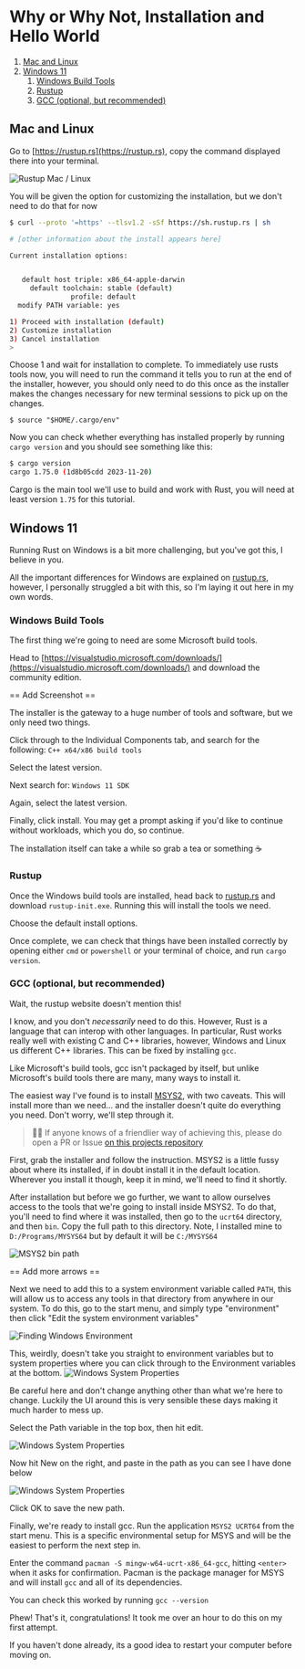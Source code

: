 Why or Why Not, Installation and Hello World
============================================

1. [Mac and Linux](#mac-and-linux)
2. [Windows 11](#windows-11)
   1. [Windows Build Tools](#windows-build-tools)
   2. [Rustup](#rustup)
   3. [GCC (optional, but recommended)](#gcc-optional-but-recommended)

Mac and Linux
-------------

Go to [https://rustup.rs](https://rustup.rs), copy the command displayed there into your terminal.

![Rustup Mac / Linux](images/rustup-mac.png)

You will be given the option for customizing the installation, but we don't need to do that for now

```sh
$ curl --proto '=https' --tlsv1.2 -sSf https://sh.rustup.rs | sh

# [other information about the install appears here]

Current installation options:


   default host triple: x86_64-apple-darwin
     default toolchain: stable (default)
               profile: default
  modify PATH variable: yes

1) Proceed with installation (default)
2) Customize installation
3) Cancel installation
>
```

Choose 1 and wait for installation to complete. To immediately use rusts tools now, you will need to run the command it
tells you to run at the end of the installer, however, you should only need to do this once as the installer makes the
changes necessary for new terminal sessions to pick up on the changes.

```shell
$ source "$HOME/.cargo/env"
```

Now you can check whether everything has installed properly by running `cargo version` and you should see something
like this:

```sh
$ cargo version
cargo 1.75.0 (1d8b05cdd 2023-11-20)
```

Cargo is the main tool we'll use to build and work with Rust, you will need at least version `1.75` for this tutorial.

Windows 11
----------

Running Rust on Windows is a bit more challenging, but you've got this, I believe in you.

All the important differences for Windows are explained on [rustup.rs](https://rustup.rs), however, I personally
struggled a bit with this, so I'm laying it out here in my own words.

### Windows Build Tools

The first thing we're going to need are some Microsoft build tools. 

Head to [https://visualstudio.microsoft.com/downloads/](https://visualstudio.microsoft.com/downloads/) and download the 
community edition.

== Add Screenshot ==

The installer is the gateway to a huge number of tools and software, but we only need two things.

Click through to the Individual Components tab, and search for the following: `C++ x64/x86 build tools`

Select the latest version.

Next search for: `Windows 11 SDK`

Again, select the latest version.

Finally, click install. You may get a prompt asking if you'd like to continue without workloads, which you do,
so continue.

The installation itself can take a while so grab a tea or something ☕

### Rustup

Once the Windows build tools are installed, head back to [rustup.rs](https://rustup.rs) and download `rustup-init.exe`.
Running this will install the tools we need.

Choose the default install options.

Once complete, we can check that things have been installed correctly by opening either `cmd` or `powershell` or your
terminal of choice, and run `cargo version`.

### GCC (optional, but recommended)

Wait, the rustup website doesn't mention this!

I know, and you don't _necessarily_ need to do this. However, Rust is a language that can interop with other languages.
In particular, Rust works really well with existing C and C++ libraries, however, Windows and Linux us different C++
libraries. This can be fixed by installing `gcc`.

Like Microsoft's build tools, gcc isn't packaged by itself, but unlike Microsoft's build tools there are many, many ways
to install it.

The easiest way I've found is to install [MSYS2](https://www.msys2.org/), with two caveats. This will install more than
we need... and the installer doesn't quite do everything you need. Don't worry, we'll step through it.

> 🙏🏻 If anyone knows of a friendlier way of achieving this, please do open a PR or Issue 
> [on this projects repository](https://github.com/Gisleburt/idiomatic-rust-in-simple-steps)

First, grab the installer and follow the instruction. MSYS2 is a little fussy about where its installed, if in doubt
install it in the default location. Wherever you install it though, keep it in mind, we'll need to find it shortly.

After installation but before we go further, we want to allow ourselves access to the tools that we're going to install
inside MSYS2. To do that, you'll need to find where it was installed, then go to the `ucrt64` directory, and then `bin`.
Copy the full path to this directory. Note, I installed mine to `D:/Programs/MYSYS64` but by default it will be `C:/MYSYS64`

![MSYS2 bin path](./images/windows-msys2-bin.png)

== Add more arrows ==

Next we need to add this to a system environment variable called `PATH`, this will allow us to access any tools in that
directory from anywhere in our system. To do this, go to the start menu, and simply type "environment" then click
"Edit the system environment variables"

![Finding Windows Environment](./images/windows-environment.png)

This, weirdly, doesn't take you straight to environment variables but to system properties where you can click through
to the Environment variables at the bottom.
![Windows System Properties](./images/windows-system-properties.png)

<div class="warning">
Be careful here and don't change anything other than what we're here to change. Luckily the UI around this is very
sensible these days making it much harder to mess up.
</div>

Select the Path variable in the top box, then hit edit.

![Windows System Properties](./images/windows-environment-variables.png)

Now hit New on the right, and paste in the path as you can see I have done below

![Windows System Properties](./images/windows-edit-environment-variables.png)

Click OK to save the new path.

Finally, we're ready to install gcc. Run the application `MSYS2 UCRT64` from the start menu. This is a specific
environmental setup for MSYS and will be the easiest to perform the next step in.

Enter the command `pacman -S mingw-w64-ucrt-x86_64-gcc`, hitting `<enter>` when it asks for confirmation. Pacman is the
package manager for MSYS and will install `gcc` and all of its dependencies.

You can check this worked by running `gcc --version`

Phew! That's it, congratulations! It took me over an hour to do this on my first attempt.

If you haven't done already, its a good idea to restart your computer before moving on.
